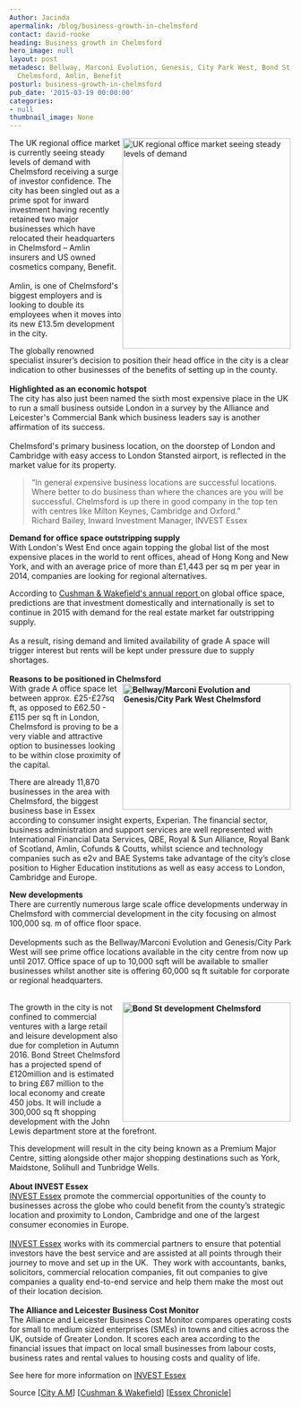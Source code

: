 ```yaml
---
Author: Jacinda
apermalink: /blog/business-growth-in-chelmsford
contact: david-rooke
heading: Business growth in Chelmsford
hero_image: null
layout: post
metadesc: Bellway, Marconi Evolution, Genesis, City Park West, Bond St development,
  Chelmsford, Amlin, Benefit
posturl: business-growth-in-chelmsford
pub_date: '2015-03-19 00:00:00'
categories:
- null
thumbnail_image: None
---
```


<p><img alt='UK regional office market seeing steady levels of demand' src='//images-investessex.firebaseapp.com/uploads/blog/Chelmsford_office_2.jpg' style='float:right; height:376px; margin-left:2px; margin-right:2px; width:300px'/>The UK regional office market is currently seeing steady levels of demand with Chelmsford receiving a surge of investor confidence. The city has been singled out as a prime spot for inward investment having recently retained two major businesses which have relocated their headquarters in Chelmsford – Amlin insurers and US owned cosmetics company, Benefit.<br/><br/>Amlin, is one of Chelmsford's biggest employers and is looking to double its employees when it moves into its new £13.5m development in the city.</p><p>The globally renowned specialist insurer’s decision to position their head office in the city is a clear indication to other businesses of the benefits of setting up in the county.<br/><br/><strong>Highlighted as an economic hotspot</strong><br/>The city has also just been named the sixth most expensive place in the UK to run a small business outside London in a survey by the Alliance and Leicester's Commercial Bank which business leaders say is another affirmation of its success.<br/><br/>Chelmsford's primary business location, on the doorstep of London and Cambridge with easy access to London Stansted airport, is reflected in the market value for its property.</p><blockquote><p>“In general expensive business locations are successful locations. Where better to do business than where the chances are you will be successful. Chelmsford is up there in good company in the top ten with centres like Milton Keynes, Cambridge and Oxford.”<br/>Richard Bailey, Inward Investment Manager, INVEST Essex</p></blockquote><p><strong>Demand for office space outstripping supply</strong><br/>With London's West End once again topping the global list of the most expensive places in the world to rent offices, ahead of Hong Kong and New York, and with an average price of more than £1,443 per sq m per year in 2014, companies are looking for regional alternatives. </p><p>According to <a href='http://www.cushmanwakefield.com/~/media/marketbeat/2015/02/uk_off_4q14.pdf' target='_blank'>Cushman &amp; Wakefield's annual report </a>on global office space, predictions are that investment domestically and internationally is set to continue in 2015 with demand for the real estate market far outstripping supply.<br/><br/>As a result, rising demand and limited availability of grade A space will trigger interest but rents will be kept under pressure due to supply shortages.<br/><br/><strong>Reasons to be positioned in Chelmsford</strong> <img alt='Bellway/Marconi Evolution and Genesis/City Park West Chelmsford' src='//images-investessex.firebaseapp.com/uploads/blog/Chelmsford_office_1.jpg' style='float:right; font-weight:bold; height:225px; margin-left:2px; margin-right:2px; width:300px'/><br/>With grade A office space let between approx. £25-£27sq ft, as opposed to £62.50 - £115 per sq ft in London, Chelmsford is proving to be a very viable and attractive option to businesses looking to be within close proximity of the capital.</p><p>There are already 11,870 businesses in the area with Chelmsford, the biggest business base in Essex according to consumer insight experts, Experian. The financial sector, business administration and support services are well represented with International Financial Data Services, QBE, Royal &amp; Sun Alliance, Royal Bank of Scotland, Amlin, Cofunds &amp; Coutts, whilst science and technology companies such as e2v and BAE Systems take advantage of the city’s close position to Higher Education institutions as well as easy access to London, Cambridge and Europe.</p><div><strong>New developments</strong><br/>There are currently numerous large scale office developments underway in Chelmsford with commercial development in the city focusing on almost 100,000 sq. m of office floor space.<br/><br/>Developments such as the Bellway/Marconi Evolution and Genesis/City Park West will see prime office locations available in the city centre from now up until 2017. Office space of up to 10,000 sqft will be available to smaller businesses whilst another site is offering 60,000 sq ft suitable for corporate or regional headquarters.</div><p><br/><strong><img alt='Bond St development Chelmsford' src='//images-investessex.firebaseapp.com/uploads/blog/Bond_St_Chelmsford.jpg' style='float:right; height:213px; margin-left:2px; margin-right:2px; width:300px'/></strong>The growth in the city is not confined to commercial ventures with a large retail and leisure development also due for completion in Autumn 2016. Bond Street Chelmsford has a projected spend of £120million and is estimated to bring £67 million to the local economy and create 450 jobs. It will include a 300,000 sq ft shopping development with the John Lewis department store at the forefront.</p><div><div><p>This development will result in the city being known as a Premium Major Centre, sitting alongside other major shopping destinations such as York, Maidstone, Solihull and Tunbridge Wells.<br/><br/><strong>About INVEST Essex</strong><br/><a href='http://www.investessex.co.uk/services/to-essex-from-uk' target='_blank'>INVEST Essex</a> promote the commercial opportunities of the county to businesses across the globe who could benefit from the county’s strategic location and proximity to London, Cambridge and one of the largest consumer economies in Europe.<br/><br/><a href='http://www.investessex.co.uk/services/to-essex-from-uk' target='_blank'>INVEST Essex</a> works with its commercial partners to ensure that potential investors have the best service and are assisted at all points through their journey to move and set up in the UK.  They work with accountants, banks, solicitors, commercial relocation companies, fit out companies to give companies a quality end-to-end service and help them make the most out of their location decision.<br/><br/><strong>The Alliance and Leicester Business Cost Monitor</strong><br/>The Alliance and Leicester Business Cost Monitor compares operating costs for small to medium sized enterprises (SMEs) in towns and cities across the UK, outside of Greater London. It scores each area according to the financial issues that impact on local small businesses from labour costs, business rates and rental values to housing costs and quality of life.</p><p>See here for more information on <a href='http://www.investessex.co.uk/services/to-essex-from-uk' target='_blank'>INVEST Essex</a></p><p>Source [<a href='http://www.cityam.com/210922/londons-west-end-and-nine-other-most-expensive-places-rent-offices-world?utm_medium=Email&amp;utm_source=Email&amp;utm_campaign=150305_CMU' target='_blank'>City A.M</a>] [<a href='http://www.cushmanwakefield.com/~/media/marketbeat/2015/02/uk_off_4q14.pdf' target='_blank'>Cushman &amp; Wakefield</a>] [<a href='http://www.essexchronicle.co.uk/Town-6th-Town-6th-businesses/story-12624648-detail/story.html#ixzz3U5vhjF4n' target='_blank'>Essex Chronicle</a>]<br/> </p></div><p> </p></div>